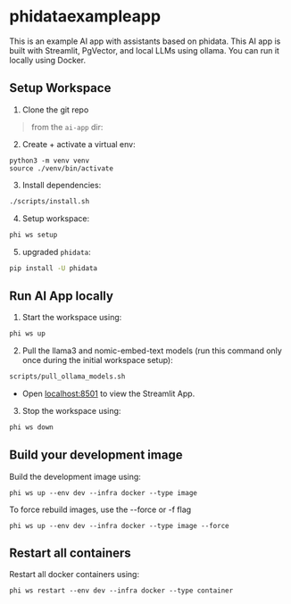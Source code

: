 # phidataexampleapp

This is an example AI app with assistants based on phidata. This AI app is built with Streamlit, PgVector, and local LLMs using ollama. You can run it locally using Docker.

## Setup Workspace

1. Clone the git repo

> from the `ai-app` dir:

2. Create + activate a virtual env:

```shell
python3 -m venv venv
source ./venv/bin/activate
```

3. Install dependencies:

```sh
./scripts/install.sh
```

4. Setup workspace:

```sh
phi ws setup
```

5. upgraded `phidata`:

```sh
pip install -U phidata
```

## Run AI App locally

1. Start the workspace using:

```sh
phi ws up
```

2. Pull the llama3 and nomic-embed-text models (run this command only once during the initial workspace setup):

```sh
scripts/pull_ollama_models.sh
```

- Open [localhost:8501](http://localhost:8501) to view the Streamlit App.

3. Stop the workspace using:

```sh
phi ws down
```

## Build your development image

Build the development image using:

```shell
phi ws up --env dev --infra docker --type image
```

To force rebuild images, use the --force or -f flag

```shell
phi ws up --env dev --infra docker --type image --force
```

## Restart all containers

Restart all docker containers using:

```shell
phi ws restart --env dev --infra docker --type container
```

